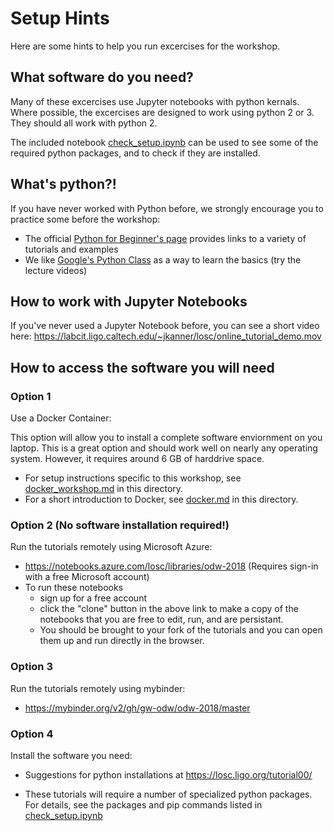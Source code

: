 
# Setup Hints

Here are some hints to help you run excercises for the workshop.

## What software do you need?

Many of these excercises use Jupyter notebooks with python
kernals.  Where possible, the excercises are designed to work using
python 2 or 3.  They should all work with python 2.

The included notebook [check_setup.ipynb](check_setup.ipynb) can be
used to see some of the required python packages, and to check if they
are installed.

## What's python?!

If you have never worked with Python before, we strongly encourage you to practice some before the workshop:
 * The official [Python for Beginner's page](https://www.python.org/about/gettingstarted/) provides links to a variety of tutorials and examples
 * We like [Google's Python Class](https://developers.google.com/edu/python/) as a way to learn the basics (try the lecture videos)

## How to work with Jupyter Notebooks

If you've never used a Jupyter Notebook before, you can see a short video here:
https://labcit.ligo.caltech.edu/~jkanner/losc/online_tutorial_demo.mov

## How to access the software you will need

### Option 1

Use a Docker Container:

This option will allow you to install a complete software enviornment
on you laptop.  This is a great option and should work well on
nearly any operating system.  However, it requires around
6 GB of harddrive space.  

 * For setup instructions specific to this workshop, see [docker_workshop.md](./docker_workshop.md) in this directory.
 * For a short introduction to Docker, see [docker.md](./docker.md) in this
 directory.

### Option 2 (No software installation required!)

Run the tutorials remotely using Microsoft Azure:
 * https://notebooks.azure.com/losc/libraries/odw-2018 (Requires sign-in with a free Microsoft account)
 * To run these notebooks
   * sign up for a free account
   * click the "clone" button in the above link to make a copy of the notebooks that you are free to edit, run, and are persistant.
   * You should be brought to your fork of the tutorials and you can open them up and run directly in the browser.

### Option 3

Run the tutorials remotely using mybinder:
 * https://mybinder.org/v2/gh/gw-odw/odw-2018/master

### Option 4

Install the software you need:
 * Suggestions for python installations at https://losc.ligo.org/tutorial00/
 
 * These tutorials will require a number of specialized python
   packages.  For details, see the packages and pip commands listed in 
   [check_setup.ipynb](./check_setup.ipynb)

